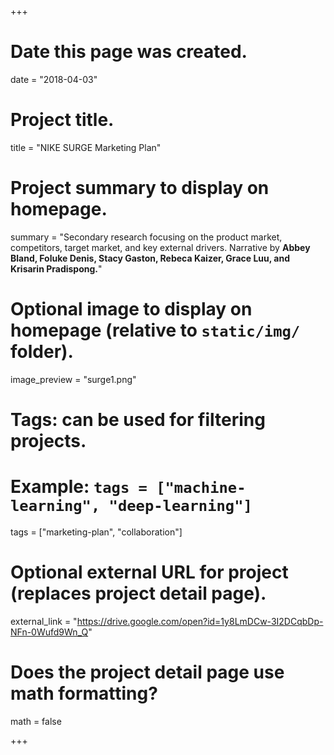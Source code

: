 +++
# Date this page was created.
date = "2018-04-03"

# Project title.
title = "NIKE SURGE Marketing Plan"

# Project summary to display on homepage.
summary = "Secondary research focusing on the product market, competitors, target market, and key external drivers. Narrative by <b> Abbey Bland, Foluke Denis, Stacy Gaston, Rebeca Kaizer, Grace Luu, and Krisarin Pradispong.</b>"

# Optional image to display on homepage (relative to `static/img/` folder).
image_preview = "surge1.png"

# Tags: can be used for filtering projects.
# Example: `tags = ["machine-learning", "deep-learning"]`
tags = ["marketing-plan", "collaboration"]

# Optional external URL for project (replaces project detail page).
external_link = "https://drive.google.com/open?id=1y8LmDCw-3I2DCqbDp-NFn-0Wufd9Wn_Q"

# Does the project detail page use math formatting?
math = false

+++

